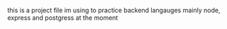 this is  a project file im using to practice backend langauges mainly node, express and postgress at the moment
